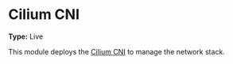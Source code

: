 # Cilium CNI

**Type:** Live

This module deploys the [Cilium CNI](https://docs.cilium.io/en/stable/installation/k8s-install-helm/) to manage the network stack.
